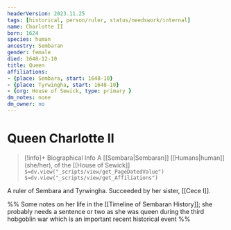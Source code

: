 ```yaml
---
headerVersion: 2023.11.25
tags: [historical, person/ruler, status/needswork/internal]
name: Charlotte II
born: 1624
species: human
ancestry: Sembaran
gender: female
died: 1648-12-10
title: Queen
affiliations:
- {place: Sembara, start: 1648-10}
- {place: Tyrwingha, start: 1648-10}
- {org: House of Sewick, type: primary }
dm_notes: none
dm_owner: no
---
```

# Queen Charlotte II
>[!info]+ Biographical Info
> A [[Sembara|Sembaran]] [[Humans|human]] (she/her), of the [[House of Sewick]]
> `$=dv.view("_scripts/view/get_PageDatedValue")`
> `$=dv.view("_scripts/view/get_Affiliations")`

A ruler of Sembara and Tyrwingha. Succeeded by her sister, [[Cece I]].

%% Some notes on her life in the [[Timeline of Sembaran History]]; she probably needs a sentence or two as she was queen during the third hobgoblin war which is an important recent historical event %%